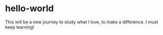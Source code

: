 # hello-world
This will be a new journey to study what I love, to make a difference.
I must keep learning!
